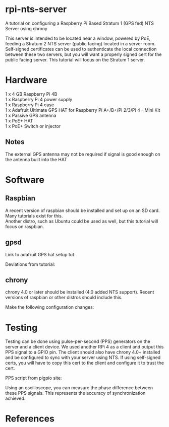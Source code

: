 # rpi-nts-server
A tutorial on configuring a Raspberry Pi Based Stratum 1 (GPS fed) NTS Server using chrony

This server is intended to be located near a window, powered by PoE, feeding a Stratum 2 NTS server (public facing) located in a server room.
Self-signed certificates can be used to authenticate the local connection between these two servers, but you will want a properly signed cert for the public facing server.
This tutorial will focus on the Stratum 1 server.  

# Hardware
1 x 4 GB Raspberry Pi 4B  
1 x Raspberry Pi 4 power supply  
1 x Raspberry Pi 4 case  
1 x Adafruit Ultimate GPS HAT for Raspberry Pi A+/B+/Pi 2/3/Pi 4 - Mini Kit  
1 x Passive GPS antenna  
1 x PoE+ HAT  
1 x PoE+ Switch or injector  

## Notes
The external GPS antenna may not be required if signal is good enough on the antenna built into the HAT

# Software
## Raspbian
A recent version of raspbian should be installed and set up on an SD card. Many tutorials exist for this.  
Another distro, such as Ubuntu could be used as well, but this tutorial will focus on raspbian.
## gpsd
Link to adafruit GPS hat setup tut.

Deviations from tutorial:  

## chrony
chrony 4.0 or later should be installed (4.0 added NTS support). Recent versions of raspbian or other distros should include this.  

Make the following configuration changes:  

# Testing
Testing can be done using pulse-per-second (PPS) generators on the server and a client device. We used another RPi 4 as a client and output this PPS signal to a GPIO pin. The client should also have chrony 4.0+ installed and be configured to sync with your server using NTS. If using self-signed certs, you will have to copy this cert to the client and configure it to trust the cert. 

PPS script from pigpio site:  

Using an oscilloscope, you can measure the phase difference between these PPS signals. This represents the accuracy of synchronization achieved.
# References
